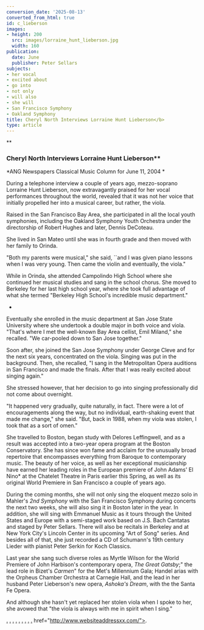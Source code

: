 ```yaml
---
conversion_date: '2025-08-13'
converted_from_html: true
id: c_lieberson
images:
- height: 200
  src: images/lorraine_hunt_lieberson.jpg
  width: 160
publication:
  date: June
  publisher: Peter Sellars
subjects:
- her vocal
- excited about
- go into
- not only
- will also
- she will
- San Francisco Symphony
- Oakland Symphony
title: Cheryl North Interviews Lorraine Hunt Lieberson</b>
type: article
---
```


**

### Cheryl North Interviews Lorraine Hunt Lieberson**

*ANG Newspapers Classical Music
 Column for June 11, 2004
*

During a telephone interview a couple of years ago, mezzo-soprano Lorraine Hunt Lieberson, now extravagantly praised for her vocal performances throughout the world, revealed that it was not her voice that initially propelled her into a musical career, but rather, the viola.

Raised in the San Francisco Bay Area, she participated in all the local youth symphonies, including the Oakland Symphony Youth Orchestra under the directorship of Robert Hughes and later, Dennis DeCoteau.

She lived in San Mateo until she was in fourth grade and then moved with her family to Orinda.

"Both my parents were musical," she said, ``and I was given piano lessons when I was very young. Then came the violin and eventually, the viola."

While in Orinda, she attended Campolindo High School where she continued her musical studies and sang in the school chorus. She moved to Berkeley for her last high school year, where she took full advantage of what she termed "Berkeley High School's incredible music department."

*

Eventually she enrolled in the music department at San Jose State University where she undertook a double major in both voice and viola. "That's where I met the well-known Bay Area cellist, Emil Miland," she recalled. "We car-pooled down to San Jose together."

Soon after, she joined the San Jose Symphony under George Cleve and for the next six years, concentrated on the viola. Singing was put in the background. Then, she recalled, "I sang in the Metropolitan Opera auditions in San Francisco and made the finals. After that I was really excited about singing again."

She stressed however, that her decision to go into singing professionally did not come about overnight.

"It happened very gradually, quite naturally, in fact. There were a lot of encouragements along the way, but no individual, earth-shaking event that made me change," she said. "But, back in 1988, when my viola was stolen, I took that as a sort of omen."

She travelled to Boston, began study with Delores Leffingwell, and as a result was accepted into a two-year opera program at the Boston Conservatory. She has since won fame and acclaim for the unusually broad repertoire that encompasses everything from Baroque to contemporary music. The beauty of her voice, as well as her exceptional musicianship have earned her leading roles in the European premiere of John Adams' El Nino* at the Chatelet Theatre in Paris earlier this Spring, as well as its original World Premiere in San Francisco a couple of years ago.

During the coming months, she will not only sing the eloquent mezzo solo in Mahler's *2nd Symphony* with the San Francisco Symphony during concerts the next two weeks, she will also sing it in Boston later in the year. In addition, she will sing with Emmanuel Music as it tours through the United States and Europe with a semi-staged work based on J.S. Bach Cantatas and staged by Peter Sellars. There will also be recitals in Berkeley and at New York City's Lincoln Center in its upcoming "Art of Song" series. And besides all of that, she just recorded a CD of Schumann's 19th century Lieder with pianist Peter Serkin for Koch Classics.

Last year she sang such diverse roles as Myrtle Wilson for the World Premiere of John Harbison's contemporary opera, *The Great Gatsby*;" the lead role in Bizet's *Carmen*" for the Met's Millennium Gala; Handel arias with the Orpheus Chamber Orchestra at Carnegie Hall, and the lead in her husband Peter Lieberson's new opera, *Ashoka's Dream*, with the the Santa Fe Opera.

And although she hasn't yet replaced her stolen viola when I spoke to her, she avowed that "the viola is always with me in spirit when I sing."

[.](http://www.dunningmarketing.com/) [.](http://www.witnessamerica.com/) [.](http://www.witnessamerica.com/camcorders) [.](http://www.ksql.com/) [.](http://www.ascendaviation.com/)
[.](http://www.echovalleysupply.com/) [.](http://www.northworks.net/) [.](http://www.attainia.com/)
[.](http://www.briandunning.com/)
href="http://www.websiteaddressxx.com/">.